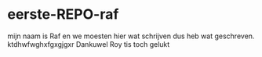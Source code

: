 # eerste-REPO-raf

mijn naam is Raf en we moesten hier wat schrijven dus heb wat geschreven.
ktdhwfwghxfgxgjgxr
Dankuwel Roy
tis  toch gelukt
